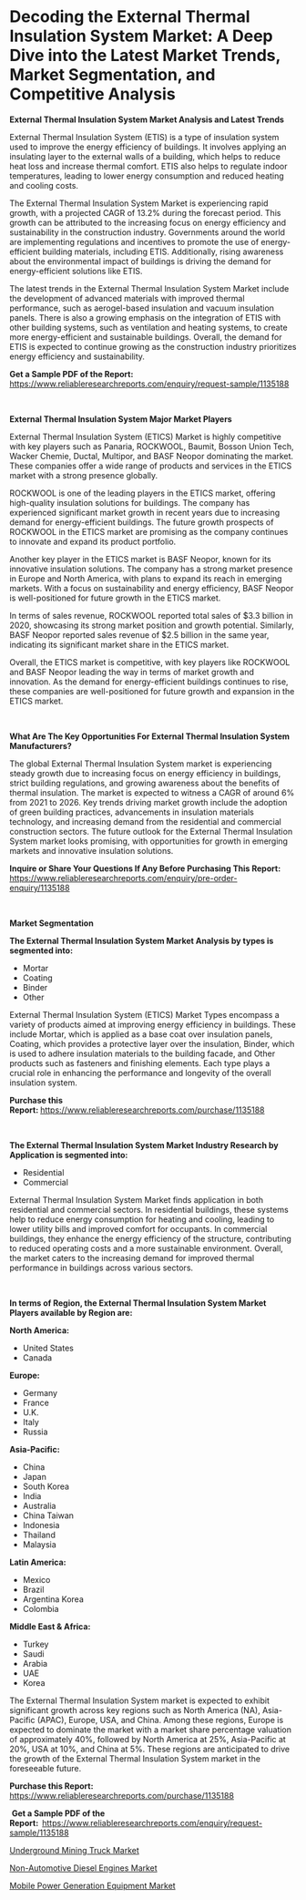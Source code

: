 <p><h1>Decoding the External Thermal Insulation System Market: A Deep Dive into the Latest Market Trends, Market Segmentation, and Competitive Analysis</h1></p><p><strong>External Thermal Insulation System Market Analysis and Latest Trends</strong></p>
<p><p>External Thermal Insulation System (ETIS) is a type of insulation system used to improve the energy efficiency of buildings. It involves applying an insulating layer to the external walls of a building, which helps to reduce heat loss and increase thermal comfort. ETIS also helps to regulate indoor temperatures, leading to lower energy consumption and reduced heating and cooling costs.</p><p>The External Thermal Insulation System Market is experiencing rapid growth, with a projected CAGR of 13.2% during the forecast period. This growth can be attributed to the increasing focus on energy efficiency and sustainability in the construction industry. Governments around the world are implementing regulations and incentives to promote the use of energy-efficient building materials, including ETIS. Additionally, rising awareness about the environmental impact of buildings is driving the demand for energy-efficient solutions like ETIS.</p><p>The latest trends in the External Thermal Insulation System Market include the development of advanced materials with improved thermal performance, such as aerogel-based insulation and vacuum insulation panels. There is also a growing emphasis on the integration of ETIS with other building systems, such as ventilation and heating systems, to create more energy-efficient and sustainable buildings. Overall, the demand for ETIS is expected to continue growing as the construction industry prioritizes energy efficiency and sustainability.</p></p>
<p><strong>Get a Sample PDF of the Report:&nbsp;</strong> <a href="https://www.reliableresearchreports.com/enquiry/request-sample/1135188">https://www.reliableresearchreports.com/enquiry/request-sample/1135188</a></p>
<p>&nbsp;</p>
<p><strong>External Thermal Insulation System Major Market Players</strong></p>
<p><p>External Thermal Insulation System (ETICS) Market is highly competitive with key players such as Panaria, ROCKWOOL, Baumit, Bosson Union Tech, Wacker Chemie, Ductal, Multipor, and BASF Neopor dominating the market. These companies offer a wide range of products and services in the ETICS market with a strong presence globally.</p><p>ROCKWOOL is one of the leading players in the ETICS market, offering high-quality insulation solutions for buildings. The company has experienced significant market growth in recent years due to increasing demand for energy-efficient buildings. The future growth prospects of ROCKWOOL in the ETICS market are promising as the company continues to innovate and expand its product portfolio.</p><p>Another key player in the ETICS market is BASF Neopor, known for its innovative insulation solutions. The company has a strong market presence in Europe and North America, with plans to expand its reach in emerging markets. With a focus on sustainability and energy efficiency, BASF Neopor is well-positioned for future growth in the ETICS market.</p><p>In terms of sales revenue, ROCKWOOL reported total sales of $3.3 billion in 2020, showcasing its strong market position and growth potential. Similarly, BASF Neopor reported sales revenue of $2.5 billion in the same year, indicating its significant market share in the ETICS market.</p><p>Overall, the ETICS market is competitive, with key players like ROCKWOOL and BASF Neopor leading the way in terms of market growth and innovation. As the demand for energy-efficient buildings continues to rise, these companies are well-positioned for future growth and expansion in the ETICS market.</p></p>
<p>&nbsp;</p>
<p><strong>What Are The Key Opportunities For External Thermal Insulation System Manufacturers?</strong></p>
<p><p>The global External Thermal Insulation System market is experiencing steady growth due to increasing focus on energy efficiency in buildings, strict building regulations, and growing awareness about the benefits of thermal insulation. The market is expected to witness a CAGR of around 6% from 2021 to 2026. Key trends driving market growth include the adoption of green building practices, advancements in insulation materials technology, and increasing demand from the residential and commercial construction sectors. The future outlook for the External Thermal Insulation System market looks promising, with opportunities for growth in emerging markets and innovative insulation solutions.</p></p>
<p><strong>Inquire or Share Your Questions If Any Before Purchasing This Report:</strong> <a href="https://www.reliableresearchreports.com/enquiry/pre-order-enquiry/1135188">https://www.reliableresearchreports.com/enquiry/pre-order-enquiry/1135188</a></p>
<p>&nbsp;</p>
<p><strong>Market Segmentation</strong></p>
<p><strong>The External Thermal Insulation System Market Analysis by types is segmented into:</strong></p>
<p><ul><li>Mortar</li><li>Coating</li><li>Binder</li><li>Other</li></ul></p>
<p><p>External Thermal Insulation System (ETICS) Market Types encompass a variety of products aimed at improving energy efficiency in buildings. These include Mortar, which is applied as a base coat over insulation panels, Coating, which provides a protective layer over the insulation, Binder, which is used to adhere insulation materials to the building facade, and Other products such as fasteners and finishing elements. Each type plays a crucial role in enhancing the performance and longevity of the overall insulation system.</p></p>
<p><strong>Purchase this Report:&nbsp;</strong><a href="https://www.reliableresearchreports.com/purchase/1135188">https://www.reliableresearchreports.com/purchase/1135188</a></p>
<p>&nbsp;</p>
<p><strong>The External Thermal Insulation System Market Industry Research by Application is segmented into:</strong></p>
<p><ul><li>Residential</li><li>Commercial</li></ul></p>
<p><p>External Thermal Insulation System Market finds application in both residential and commercial sectors. In residential buildings, these systems help to reduce energy consumption for heating and cooling, leading to lower utility bills and improved comfort for occupants. In commercial buildings, they enhance the energy efficiency of the structure, contributing to reduced operating costs and a more sustainable environment. Overall, the market caters to the increasing demand for improved thermal performance in buildings across various sectors.</p></p>
<p>&nbsp;</p>
<p><strong>In terms of Region, the External Thermal Insulation System Market Players available by Region are:</strong></p>
<p>
    <p> <strong> North America: </strong>
        <ul>
            <li>United States</li>
            <li>Canada</li>
        </ul>
        </p> 
    <p> <strong> Europe: </strong>
        <ul>
            <li>Germany</li>
            <li>France</li>
            <li>U.K.</li>
            <li>Italy</li>
            <li>Russia</li>
        </ul>
        </p> 
    <p> <strong> Asia-Pacific: </strong>
        <ul>
            <li>China</li>
            <li>Japan</li>
            <li>South Korea</li>
            <li>India</li>
            <li>Australia</li>
            <li>China Taiwan</li>
            <li>Indonesia</li>
            <li>Thailand</li>
            <li>Malaysia</li>
        </ul>
        </p> 
    <p> <strong> Latin America: </strong>
        <ul>
            <li>Mexico</li>
            <li>Brazil</li>
            <li>Argentina Korea</li>
            <li>Colombia</li>
        </ul>
        </p> 
    <p> <strong> Middle East & Africa: </strong>
        <ul>
            <li>Turkey</li>
            <li>Saudi</li>
            <li>Arabia</li>
            <li>UAE</li>
            <li>Korea</li>
        </ul>
    </p>
    </p>
<p><p>The External Thermal Insulation System market is expected to exhibit significant growth across key regions such as North America (NA), Asia-Pacific (APAC), Europe, USA, and China. Among these regions, Europe is expected to dominate the market with a market share percentage valuation of approximately 40%, followed by North America at 25%, Asia-Pacific at 20%, USA at 10%, and China at 5%. These regions are anticipated to drive the growth of the External Thermal Insulation System market in the foreseeable future.</p></p>
<p><strong>Purchase this Report: </strong><a href="https://www.reliableresearchreports.com/purchase/1135188">https://www.reliableresearchreports.com/purchase/1135188</a></p>
<p>&nbsp;<strong>Get a Sample PDF of the Report:&nbsp;&nbsp;</strong><a href="https://www.reliableresearchreports.com/enquiry/request-sample/1135188">https://www.reliableresearchreports.com/enquiry/request-sample/1135188</a></p>
<p><strong></strong></p>
<p><p><a href="https://view.publitas.com/reportprime-1/underground-mining-truck-market-growth-market-trends-covid-19-impact-and-forecasts-for-period-from-2023-2030/">Underground Mining Truck Market</a></p><p><a href="https://view.publitas.com/reportprime-1/non-automotive-diesel-engines-market-size-and-examines-its-market-scope-with-a-primary-focus-on-growth-opportunities-and-forecasted-trends-spanning-from-2023-to-2030/">Non-Automotive Diesel Engines Market</a></p><p><a href="https://view.publitas.com/reportprime-1/mobile-power-generation-equipment-market-size-evaluating-its-market-trends-growth-and-projections-2023-2030/">Mobile Power Generation Equipment Market</a></p></p>